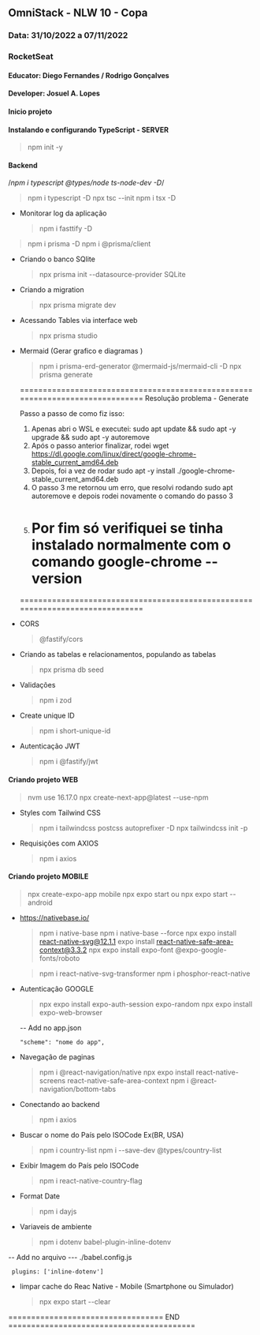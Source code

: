 ## OmniStack - NLW 10 - Copa

### Data: 31/10/2022 a 07/11/2022

### RocketSeat

#### Educator: Diego Fernandes / Rodrigo Gonçalves

#### Developer: Josuel A. Lopes

#### Inicio projeto

#### Instalando e configurando TypeScript - SERVER

> npm init -y

#### Backend

/_npm i typescript @types/node ts-node-dev -D_/

> npm i typescript -D
> npx tsc --init
> npm i tsx -D

- Monitorar log da aplicação
  > npm i fasttify -D

> npm i prisma -D
> npm i @prisma/client

- Criando o banco SQlite

  > npx prisma init --datasource-provider SQLite

- Criando a migration

  > npx prisma migrate dev

- Acessando Tables via interface web

  > npx prisma studio

- Mermaid (Gerar grafico e diagramas )

  > npm i prisma-erd-generator @mermaid-js/mermaid-cli -D
  > npx prisma generate

  ==============================================================================
  Resolução problema - Generate

  Passo a passo de como fiz isso:

  1. Apenas abri o WSL e executei: sudo apt update && sudo apt -y upgrade && sudo apt -y autoremove
  2. Após o passo anterior finalizar, rodei wget https://dl.google.com/linux/direct/google-chrome-stable_current_amd64.deb
  3. Depois, foi a vez de rodar sudo apt -y install ./google-chrome-stable_current_amd64.deb
  4. O passo 3 me retornou um erro, que resolvi rodando sudo apt autoremove e depois rodei novamente o comando do passo 3
  5. # Por fim só verifiquei se tinha instalado normalmente com o comando google-chrome --version

  ==============================================================================

- CORS

  > @fastify/cors

- Criando as tabelas e relacionamentos, populando as tabelas

  > npx prisma db seed

- Validações

  > npm i zod

- Create unique ID

  > npm i short-unique-id

- Autenticação JWT
  > npm i @fastify/jwt

#### Criando projeto WEB

> nvm use 16.17.0
> npx create-next-app@latest --use-npm

- Styles com Tailwind CSS

  > npm i tailwindcss postcss autoprefixer -D
  > npx tailwindcss init -p

- Requisições com AXIOS
  > npm i axios

#### Criando projeto MOBILE

> npx create-expo-app mobile
> npx expo start
> ou
> npx expo start --android

- https://nativebase.io/

  > npm i native-base
  > npm i native-base --force
  > npx expo install react-native-svg@12.1.1
  > expo install react-native-safe-area-context@3.3.2
  > npx expo install expo-font @expo-google-fonts/roboto

  > npm i react-native-svg-transformer
  > npm i phosphor-react-native

- Autenticação GOOGLE

  > npx expo install expo-auth-session expo-random
  > npx expo install expo-web-browser

  -- Add no app.json

  ```
  "scheme": "nome do app",
  ```

- Navegação de paginas

  > npm i @react-navigation/native
  > npx expo install react-native-screens react-native-safe-area-context
  > npm i @react-navigation/bottom-tabs

- Conectando ao backend

  > npm i axios

- Buscar o nome do País pelo ISOCode Ex(BR, USA)

  > npm i country-list
  > npm i --save-dev @types/country-list

- Exibir Imagem do País pelo ISOCode

  > npm i react-native-country-flag

- Format Date

  > npm i dayjs

- Variaveis de ambiente
  > npm i dotenv babel-plugin-inline-dotenv

-- Add no arquivo
--- ./babel.config.js

```
 plugins: ['inline-dotenv']
```

- limpar cache do Reac Native - Mobile (Smartphone ou Simulador)
  > npx expo start --clear

================================== END =========================================
